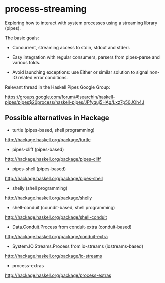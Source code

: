 process-streaming
=================

Exploring how to interact with system processes using a streaming library
(pipes).

The basic goals:

- Concurrent, streaming access to stdin, stdout and stderr.

- Easy integration with regular consumers, parsers from pipes-parse and various
  folds.

- Avoid launching exceptions: use Either or similar solution to signal non-IO
  related error conditions.

Relevant thread in the Haskell Pipes Google Group:

https://groups.google.com/forum/#!searchin/haskell-pipes/pipes$20process/haskell-pipes/JFfyquj5HAg/Lxz7p50JOh4J

## Possible alternatives in Hackage

* turtle (pipes-based, shell programming)

http://hackage.haskell.org/package/turtle

* pipes-cliff (pipes-based)

http://hackage.haskell.org/package/pipes-cliff

* pipes-shell (pipes-based)

http://hackage.haskell.org/package/pipes-shell

* shelly (shell programming)

http://hackage.haskell.org/package/shelly

* shell-conduit (coundit-based, shell programming)

http://hackage.haskell.org/package/shell-conduit

* Data.Conduit.Process from conduit-extra (conduit-based)

http://hackage.haskell.org/package/conduit-extra

* System.IO.Streams.Process from io-streams (iostreams-based)

http://hackage.haskell.org/package/io-streams

* process-extras

http://hackage.haskell.org/package/process-extras

